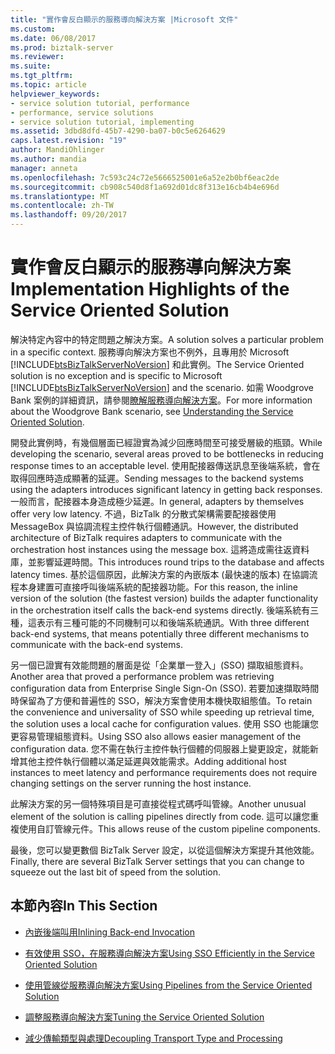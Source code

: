 ```yaml
---
title: "實作會反白顯示的服務導向解決方案 |Microsoft 文件"
ms.custom: 
ms.date: 06/08/2017
ms.prod: biztalk-server
ms.reviewer: 
ms.suite: 
ms.tgt_pltfrm: 
ms.topic: article
helpviewer_keywords:
- service solution tutorial, performance
- performance, service solutions
- service solution tutorial, implementing
ms.assetid: 3dbd8dfd-45b7-4290-ba07-b0c5e6264629
caps.latest.revision: "19"
author: MandiOhlinger
ms.author: mandia
manager: anneta
ms.openlocfilehash: 7c593c24c72e5666525001e6a52e2b0bf6eac2de
ms.sourcegitcommit: cb908c540d8f1a692d01dc8f313e16cb4b4e696d
ms.translationtype: MT
ms.contentlocale: zh-TW
ms.lasthandoff: 09/20/2017
---
```

# <a name="implementation-highlights-of-the-service-oriented-solution"></a><span data-ttu-id="c9e88-102">實作會反白顯示的服務導向解決方案</span><span class="sxs-lookup"><span data-stu-id="c9e88-102">Implementation Highlights of the Service Oriented Solution</span></span>
<span data-ttu-id="c9e88-103">解決特定內容中的特定問題之解決方案。</span><span class="sxs-lookup"><span data-stu-id="c9e88-103">A solution solves a particular problem in a specific context.</span></span> <span data-ttu-id="c9e88-104">服務導向解決方案也不例外，且專用於 Microsoft [!INCLUDE[btsBizTalkServerNoVersion](../includes/btsbiztalkservernoversion-md.md)] 和此實例。</span><span class="sxs-lookup"><span data-stu-id="c9e88-104">The Service Oriented solution is no exception and is specific to Microsoft [!INCLUDE[btsBizTalkServerNoVersion](../includes/btsbiztalkservernoversion-md.md)] and the scenario.</span></span> <span data-ttu-id="c9e88-105">如需 Woodgrove Bank 案例的詳細資訊，請參閱[瞭解服務導向解決方案](../core/understanding-the-service-oriented-solution.md)。</span><span class="sxs-lookup"><span data-stu-id="c9e88-105">For more information about the Woodgrove Bank scenario, see [Understanding the Service Oriented Solution](../core/understanding-the-service-oriented-solution.md).</span></span>  
  
 <span data-ttu-id="c9e88-106">開發此實例時，有幾個層面已經證實為減少回應時間至可接受層級的瓶頸。</span><span class="sxs-lookup"><span data-stu-id="c9e88-106">While developing the scenario, several areas proved to be bottlenecks in reducing response times to an acceptable level.</span></span> <span data-ttu-id="c9e88-107">使用配接器傳送訊息至後端系統，會在取得回應時造成顯著的延遲。</span><span class="sxs-lookup"><span data-stu-id="c9e88-107">Sending messages to the backend systems using the adapters introduces significant latency in getting back responses.</span></span> <span data-ttu-id="c9e88-108">一般而言，配接器本身造成極少延遲。</span><span class="sxs-lookup"><span data-stu-id="c9e88-108">In general, adapters by themselves offer very low latency.</span></span> <span data-ttu-id="c9e88-109">不過，BizTalk 的分散式架構需要配接器使用 MessageBox 與協調流程主控件執行個體通訊。</span><span class="sxs-lookup"><span data-stu-id="c9e88-109">However, the distributed architecture of BizTalk requires adapters to communicate with the orchestration host instances using the message box.</span></span> <span data-ttu-id="c9e88-110">這將造成需往返資料庫，並影響延遲時間。</span><span class="sxs-lookup"><span data-stu-id="c9e88-110">This introduces round trips to the database and affects latency times.</span></span> <span data-ttu-id="c9e88-111">基於這個原因，此解決方案的內嵌版本 (最快速的版本) 在協調流程本身建置可直接呼叫後端系統的配接器功能。</span><span class="sxs-lookup"><span data-stu-id="c9e88-111">For this reason, the inline version of the solution (the fastest version) builds the adapter functionality in the orchestration itself calls the back-end systems directly.</span></span> <span data-ttu-id="c9e88-112">後端系統有三種，這表示有三種可能的不同機制可以和後端系統通訊。</span><span class="sxs-lookup"><span data-stu-id="c9e88-112">With three different back-end systems, that means potentially three different mechanisms to communicate with the back-end systems.</span></span>  
  
 <span data-ttu-id="c9e88-113">另一個已證實有效能問題的層面是從「企業單一登入」(SSO) 擷取組態資料。</span><span class="sxs-lookup"><span data-stu-id="c9e88-113">Another area that proved a performance problem was retrieving configuration data from Enterprise Single Sign-On (SSO).</span></span> <span data-ttu-id="c9e88-114">若要加速擷取時間時保留為了方便和普遍性的 SSO，解決方案會使用本機快取組態值。</span><span class="sxs-lookup"><span data-stu-id="c9e88-114">To retain the convenience and universality of SSO while speeding up retrieval time, the solution uses a local cache for configuration values.</span></span> <span data-ttu-id="c9e88-115">使用 SSO 也能讓您更容易管理組態資料。</span><span class="sxs-lookup"><span data-stu-id="c9e88-115">Using SSO also allows easier management of the configuration data.</span></span> <span data-ttu-id="c9e88-116">您不需在執行主控件執行個體的伺服器上變更設定，就能新增其他主控件執行個體以滿足延遲與效能需求。</span><span class="sxs-lookup"><span data-stu-id="c9e88-116">Adding additional host instances to meet latency and performance requirements does not require changing settings on the server running the host instance.</span></span>  
  
 <span data-ttu-id="c9e88-117">此解決方案的另一個特殊項目是可直接從程式碼呼叫管線。</span><span class="sxs-lookup"><span data-stu-id="c9e88-117">Another unusual element of the solution is calling pipelines directly from code.</span></span> <span data-ttu-id="c9e88-118">這可以讓您重複使用自訂管線元件。</span><span class="sxs-lookup"><span data-stu-id="c9e88-118">This allows reuse of the custom pipeline components.</span></span>  
  
 <span data-ttu-id="c9e88-119">最後，您可以變更數個 BizTalk Server 設定，以從這個解決方案提升其他效能。</span><span class="sxs-lookup"><span data-stu-id="c9e88-119">Finally, there are several BizTalk Server settings that you can change to squeeze out the last bit of speed from the solution.</span></span>  
  
## <a name="in-this-section"></a><span data-ttu-id="c9e88-120">本節內容</span><span class="sxs-lookup"><span data-stu-id="c9e88-120">In This Section</span></span>  
  
-   [<span data-ttu-id="c9e88-121">內嵌後端叫用</span><span class="sxs-lookup"><span data-stu-id="c9e88-121">Inlining Back-end Invocation</span></span>](../core/inlining-back-end-invocation.md)  
  
-   [<span data-ttu-id="c9e88-122">有效使用 SSO，在服務導向解決方案</span><span class="sxs-lookup"><span data-stu-id="c9e88-122">Using SSO Efficiently in the Service Oriented Solution</span></span>](../core/using-sso-efficiently-in-the-service-oriented-solution.md)  
  
-   [<span data-ttu-id="c9e88-123">使用管線從服務導向解決方案</span><span class="sxs-lookup"><span data-stu-id="c9e88-123">Using Pipelines from the Service Oriented Solution</span></span>](../core/using-pipelines-from-the-service-oriented-solution.md)  
  
-   [<span data-ttu-id="c9e88-124">調整服務導向解決方案</span><span class="sxs-lookup"><span data-stu-id="c9e88-124">Tuning the Service Oriented Solution</span></span>](../core/tuning-the-service-oriented-solution.md)  
  
-   [<span data-ttu-id="c9e88-125">減少傳輸類型與處理</span><span class="sxs-lookup"><span data-stu-id="c9e88-125">Decoupling Transport Type and Processing</span></span>](../core/decoupling-transport-type-and-processing.md)